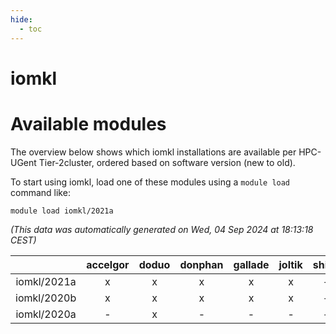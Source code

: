 ```yaml
---
hide:
  - toc
---
```


iomkl
=====

# Available modules


The overview below shows which iomkl installations are available per HPC-UGent Tier-2cluster, ordered based on software version (new to old).

To start using iomkl, load one of these modules using a `module load` command like:

```shell
module load iomkl/2021a
```

*(This data was automatically generated on Wed, 04 Sep 2024 at 18:13:18 CEST)*  

| |accelgor|doduo|donphan|gallade|joltik|shinx|skitty|
| :---: | :---: | :---: | :---: | :---: | :---: | :---: | :---: |
|iomkl/2021a|x|x|x|x|x|-|x|
|iomkl/2020b|x|x|x|x|x|-|x|
|iomkl/2020a|-|x|-|-|-|-|-|
